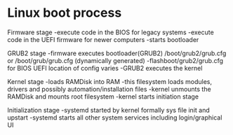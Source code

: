 # Linux boot process

Firmware stage
    -execute code in the BIOS for legacy systems
    -execute code in the UEFI firmware for newer computers
    -starts bootloader

GRUB2 stage
    -firmware executes bootloader(GRUB2) /boot/grub2/grub.cfg or /boot/grub/grub.cfg (dynamically generated)
    -flashboot/grub2/grub.cfg for BIOS UEFI location of config varies
    -GRUB2 executes the kernel

Kernel stage
    -loads RAMDisk into RAM
    -this filesystem loads modules, drivers and possibly automation/installation files
    -kernel unmounts the RAMDisk and mounts root filesystem
    -kernel starts initiation stage

Initialization stage
    -systemd started by kernel formally sys file init and upstart
    -systemd starts all other system services including login/graphical UI